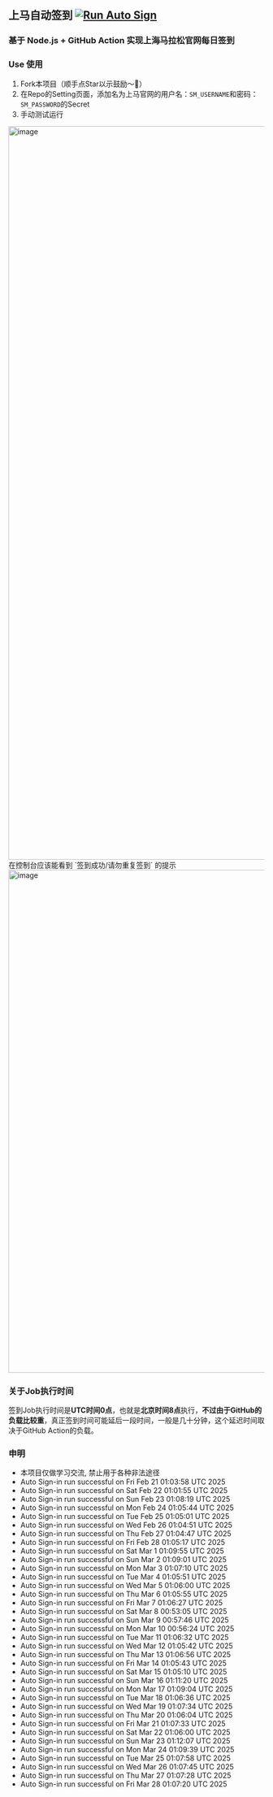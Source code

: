 ## 上马自动签到 [![Run Auto Sign](https://github.com/zhaohongxuan/shangma_auto_sign/actions/workflows/auto-sign.yaml/badge.svg)](https://github.com/zhaohongxuan/shangma_auto_sign/actions/workflows/auto-sign.yaml)

### 基于 Node.js + GitHub Action 实现上海马拉松官网每日签到

### Use 使用

1. Fork本项目（顺手点Star以示鼓励～🥳）
2. 在Repo的Setting页面，添加名为上马官网的用户名：`SM_USERNAME`和密码：`SM_PASSWORD`的Secret 
3. 手动测试运行
<img width="1444" alt="image" src="https://github.com/zhaohongxuan/shangma_auto_sign/assets/8613196/695683c9-fbc2-4cab-9ef8-41e2ddf59b78">
在控制台应该能看到 `签到成功/请勿重复签到` 的提示
<img width="990" alt="image" src="https://github.com/zhaohongxuan/shangma_auto_sign/assets/8613196/399e89f7-2ad6-486e-9e67-8953564ec528">


### 关于Job执行时间
签到Job执行时间是**UTC时间0点**，也就是**北京时间8点**执行，**不过由于GitHub的负载比较重**，真正签到时间可能延后一段时间，一般是几十分钟，这个延迟时间取决于GitHub Action的负载。

### 申明
- 本项目仅做学习交流, 禁止用于各种非法途径
- Auto Sign-in run successful on Fri Feb 21 01:03:58 UTC 2025
- Auto Sign-in run successful on Sat Feb 22 01:01:55 UTC 2025
- Auto Sign-in run successful on Sun Feb 23 01:08:19 UTC 2025
- Auto Sign-in run successful on Mon Feb 24 01:05:44 UTC 2025
- Auto Sign-in run successful on Tue Feb 25 01:05:01 UTC 2025
- Auto Sign-in run successful on Wed Feb 26 01:04:51 UTC 2025
- Auto Sign-in run successful on Thu Feb 27 01:04:47 UTC 2025
- Auto Sign-in run successful on Fri Feb 28 01:05:17 UTC 2025
- Auto Sign-in run successful on Sat Mar  1 01:09:55 UTC 2025
- Auto Sign-in run successful on Sun Mar  2 01:09:01 UTC 2025
- Auto Sign-in run successful on Mon Mar  3 01:07:10 UTC 2025
- Auto Sign-in run successful on Tue Mar  4 01:05:51 UTC 2025
- Auto Sign-in run successful on Wed Mar  5 01:06:00 UTC 2025
- Auto Sign-in run successful on Thu Mar  6 01:05:55 UTC 2025
- Auto Sign-in run successful on Fri Mar  7 01:06:27 UTC 2025
- Auto Sign-in run successful on Sat Mar  8 00:53:05 UTC 2025
- Auto Sign-in run successful on Sun Mar  9 00:57:46 UTC 2025
- Auto Sign-in run successful on Mon Mar 10 00:56:24 UTC 2025
- Auto Sign-in run successful on Tue Mar 11 01:06:32 UTC 2025
- Auto Sign-in run successful on Wed Mar 12 01:05:42 UTC 2025
- Auto Sign-in run successful on Thu Mar 13 01:06:56 UTC 2025
- Auto Sign-in run successful on Fri Mar 14 01:05:43 UTC 2025
- Auto Sign-in run successful on Sat Mar 15 01:05:10 UTC 2025
- Auto Sign-in run successful on Sun Mar 16 01:11:20 UTC 2025
- Auto Sign-in run successful on Mon Mar 17 01:09:04 UTC 2025
- Auto Sign-in run successful on Tue Mar 18 01:06:36 UTC 2025
- Auto Sign-in run successful on Wed Mar 19 01:07:34 UTC 2025
- Auto Sign-in run successful on Thu Mar 20 01:06:04 UTC 2025
- Auto Sign-in run successful on Fri Mar 21 01:07:33 UTC 2025
- Auto Sign-in run successful on Sat Mar 22 01:06:00 UTC 2025
- Auto Sign-in run successful on Sun Mar 23 01:12:07 UTC 2025
- Auto Sign-in run successful on Mon Mar 24 01:09:39 UTC 2025
- Auto Sign-in run successful on Tue Mar 25 01:07:58 UTC 2025
- Auto Sign-in run successful on Wed Mar 26 01:07:45 UTC 2025
- Auto Sign-in run successful on Thu Mar 27 01:07:28 UTC 2025
- Auto Sign-in run successful on Fri Mar 28 01:07:20 UTC 2025
